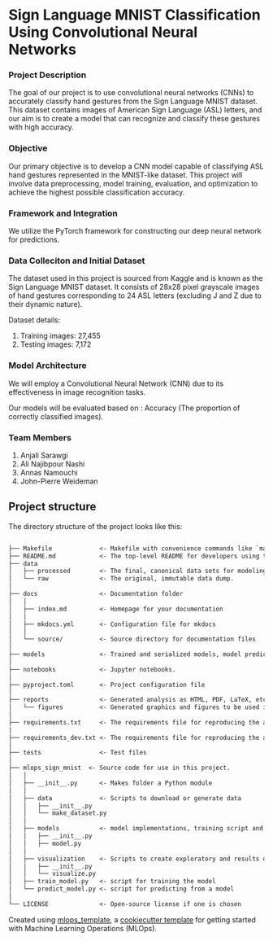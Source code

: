 # Sign Language MNIST Classification Using Convolutional Neural Networks

### Project Description
The goal of our project is to use convolutional neural networks (CNNs) to accurately classify hand gestures from the Sign Language MNIST dataset. This dataset contains images of American Sign Language (ASL) letters, and our aim is to create a model that can recognize and classify these gestures with high accuracy.

### Objective 
Our primary objective is to develop a CNN model capable of classifying ASL hand gestures represented in the MNIST-like dataset. This project will involve data preprocessing, model training, evaluation, and optimization to achieve the highest possible classification accuracy.

### Framework and Integration
We utilize the PyTorch framework for constructing our deep neural network for predictions.

### Data Colleciton and Initial Dataset 
The dataset used in this project is sourced from Kaggle and is known as the Sign Language MNIST dataset. It consists of 28x28 pixel grayscale images of hand gestures corresponding to 24 ASL letters (excluding J and Z due to their dynamic nature).

Dataset details:
1. Training images: 27,455
2. Testing images: 7,172

### Model Architecture
We will employ a Convolutional Neural Network (CNN) due to its effectiveness in image recognition tasks.

Our models will be evaluated based on : Accuracy (The proportion of correctly classified images).


### Team Members
1. Anjali Sarawgi
2. Ali Najibpour Nashi
3. Annas Namouchi
4. John-Pierre Weideman



## Project structure

The directory structure of the project looks like this:

```txt

├── Makefile             <- Makefile with convenience commands like `make data` or `make train`
├── README.md            <- The top-level README for developers using this project.
├── data
│   ├── processed        <- The final, canonical data sets for modeling.
│   └── raw              <- The original, immutable data dump.
│
├── docs                 <- Documentation folder
│   │
│   ├── index.md         <- Homepage for your documentation
│   │
│   ├── mkdocs.yml       <- Configuration file for mkdocs
│   │
│   └── source/          <- Source directory for documentation files
│
├── models               <- Trained and serialized models, model predictions, or model summaries
│
├── notebooks            <- Jupyter notebooks.
│
├── pyproject.toml       <- Project configuration file
│
├── reports              <- Generated analysis as HTML, PDF, LaTeX, etc.
│   └── figures          <- Generated graphics and figures to be used in reporting
│
├── requirements.txt     <- The requirements file for reproducing the analysis environment
|
├── requirements_dev.txt <- The requirements file for reproducing the analysis environment
│
├── tests                <- Test files
│
├── mlops_sign_mnist  <- Source code for use in this project.
│   │
│   ├── __init__.py      <- Makes folder a Python module
│   │
│   ├── data             <- Scripts to download or generate data
│   │   ├── __init__.py
│   │   └── make_dataset.py
│   │
│   ├── models           <- model implementations, training script and prediction script
│   │   ├── __init__.py
│   │   ├── model.py
│   │
│   ├── visualization    <- Scripts to create exploratory and results oriented visualizations
│   │   ├── __init__.py
│   │   └── visualize.py
│   ├── train_model.py   <- script for training the model
│   └── predict_model.py <- script for predicting from a model
│
└── LICENSE              <- Open-source license if one is chosen
```

Created using [mlops_template](https://github.com/SkafteNicki/mlops_template),
a [cookiecutter template](https://github.com/cookiecutter/cookiecutter) for getting
started with Machine Learning Operations (MLOps).
